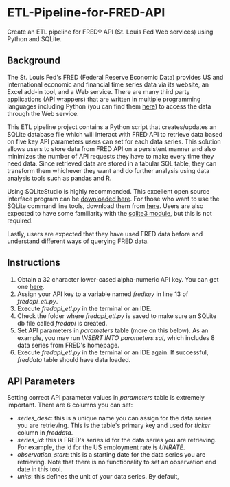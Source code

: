 # ETL-Pipeline-for-FRED-API
Create an ETL pipeline for FRED® API (St. Louis Fed Web services) using Python and SQLite.

## Background
The St. Louis Fed's FRED (Federal Reserve Economic Data) provides US and international economic and financial time series data via its website, an Excel add-in tool, and a Web service. There are many third party applications (API wrappers) that are written in multiple programming languages including Python (you can find them [here](https://fred.stlouisfed.org/docs/api/fred/)) to access the data through the Web service.    

This ETL pipeline project contains a Python script that creates/updates an SQLite database file which will interact with FRED API to retrieve data based on five key API parameters users can set for each data series. This solution allows users to store data from FRED API on a persistent manner and also minimizes the number of API requests they have to make every time they need data. Since retrieved data are stored in a tabular SQL table, they can transform them whichever they want and do further analysis using data analysis tools such as pandas and R.

Using SQLiteStudio is highly recommended. This excellent open source interface program can be [downloaded here](https://sqlitestudio.pl/). For those who want to use the SQLite command line tools, download them from [here](https://www.sqlite.org/download.html). Users are also expected to have some familiarity with the [sqlite3 module](https://docs.python.org/3/library/sqlite3.html#), but this is not required.

Lastly, users are expected that they have used FRED data before and understand different ways of querying FRED data.

## Instructions
1. Obtain a 32 character lower-cased alpha-numeric API key. You can get one [here](https://research.stlouisfed.org/useraccount/login/secure/).
2. Assign your API key to a variable named *fredkey* in line 13 of *fredapi_etl.py*.
3. Execute *fredapi_etl.py* in the terminal or an IDE. 
4. Check the folder where *fredapi_etl.py* is saved to make sure an SQLite db file called *fredapi* is created.
5. Set API parameters in *parameters* table (more on this below). As an example, you may run *INSERT INTO parameters.sql*, which includes 8 data series from FRED's homepage.
6. Execute *fredapi_etl.py* in the terminal or an IDE again. If successful, *freddata* table should have data loaded.

## API Parameters
Setting correct API parameter values in *parameters* table is extremely important. There are 6 columns you can set:
* *series_desc*: this is a unique name you can assign for the data series you are retrieving. This is the table's primary key and used for *ticker* column in *freddata*.
* *series_id*: this is FRED's series id for the data series you are retrieving. For example, the id for the US employment rate is *UNRATE*.
* *observation_start*: this is a starting date for the data series you are retrieving. Note that there is no functionality to set an observation end date in this tool.
* *units*: this defines the unit of your data series. By default,   
